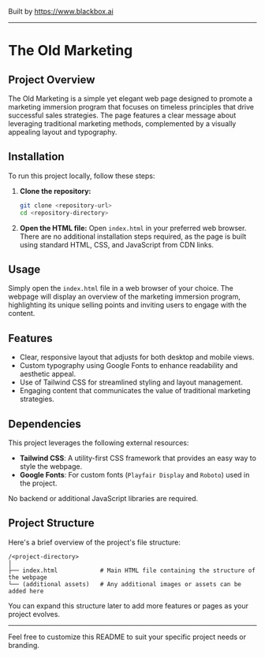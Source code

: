 
Built by https://www.blackbox.ai

---

# The Old Marketing

## Project Overview
The Old Marketing is a simple yet elegant web page designed to promote a marketing immersion program that focuses on timeless principles that drive successful sales strategies. The page features a clear message about leveraging traditional marketing methods, complemented by a visually appealing layout and typography.

## Installation
To run this project locally, follow these steps:

1. **Clone the repository:**
   ```bash
   git clone <repository-url>
   cd <repository-directory>
   ```

2. **Open the HTML file:**
   Open `index.html` in your preferred web browser. There are no additional installation steps required, as the page is built using standard HTML, CSS, and JavaScript from CDN links.

## Usage
Simply open the `index.html` file in a web browser of your choice. The webpage will display an overview of the marketing immersion program, highlighting its unique selling points and inviting users to engage with the content.

## Features
- Clear, responsive layout that adjusts for both desktop and mobile views.
- Custom typography using Google Fonts to enhance readability and aesthetic appeal.
- Use of Tailwind CSS for streamlined styling and layout management.
- Engaging content that communicates the value of traditional marketing strategies.

## Dependencies
This project leverages the following external resources:
- **Tailwind CSS**: A utility-first CSS framework that provides an easy way to style the webpage.
- **Google Fonts**: For custom fonts (`Playfair Display` and `Roboto`) used in the project.

No backend or additional JavaScript libraries are required.

## Project Structure
Here's a brief overview of the project's file structure:

```
/<project-directory>
│
├── index.html            # Main HTML file containing the structure of the webpage
└── (additional assets)   # Any additional images or assets can be added here
```

You can expand this structure later to add more features or pages as your project evolves.

---

Feel free to customize this README to suit your specific project needs or branding.